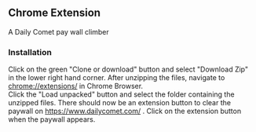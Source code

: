 ## Chrome Extension
A Daily Comet pay wall climber

### Installation

Click on the green "Clone or download" button and select "Download Zip" in the lower right hand corner.
After unzipping the files, navigate to [chrome://extensions/](chrome://extensions/) in Chrome Browser.  
Click the "Load unpacked" button and select the folder containing the unzipped files.  There should now be an extension button to clear the paywall on https://www.dailycomet.com/ .  Click on the extension button when the paywall appears.

